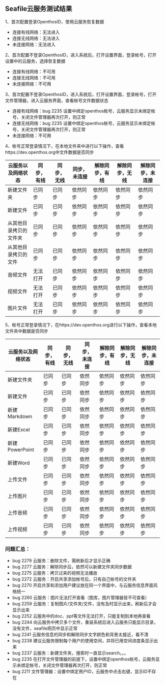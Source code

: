 ## Seafile云服务测试结果

1、首次配置登录OpenthosID，使用云服务恢复数据
- 连接有线网络：无法进入
- 连接无线网络：无法进入
- 未连接网络：无法进入

2、首次配置不登录OpenthosID，进入系统后，打开设置界面，登录帐号，打开设置中的云服务，选择恢复数据
- 连接有线网络：不可用
- 连接无线网络：不可用
- 未连接网络：不可用

3、首次配置不登录OpenthosID，进入系统后，打开设置界面，登录帐号，打开文件管理器，进入云服务界面，查看帐号文件数据状态
- 连接有线网络：bug 2235 设置中绑定openthos帐号，云服务显示未绑定帐号，关闭文件管理器再次打开，则正常
- 连接无线网络：bug 2235 设置中绑定openthos帐号，云服务显示未绑定帐号，关闭文件管理器再次打开，则正常
- 未连接网络：不可用

4、帐号正常登录情况下，在本地文件夹中进行以下操作，查看https://dev.openthos.org中文件数据是否同步

|云服务以及网络状态|同步，有线|同步，无线|同步，未连接|解除同步，有线|解除同步，无线|解除同步，未连接|
|-----|-----|-----|-----|-----|-----|-----|
|新建文件夹|已同步|已同步|依然同步|依然同步|依然同步|依然同步|
|新建文件|已同步|已同步|依然同步|依然同步|依然同步|依然同步|
|从其他目录拷贝的文件夹|已同步|已同步|依然同步|依然同步|依然同步|依然同步|
|从其他目录拷贝的文件|已同步|已同步|依然同步|依然同步|依然同步|依然同步|
|音频文件|无法打开|已同步|依然同步|依然同步|依然同步|依然同步|
|视频文件|无法打开|已同步|依然同步|依然同步|依然同步|依然同步|
|图片文件|无法打开|已同步|依然同步|依然同步|依然同步|依然同步|

5、帐号正常登录情况下，在https://dev.openthos.org进行以下操作，查看本地文件夹中数据是否同步

|云服务以及网络状态|同步，有线|同步，无线|同步，未连接|解除同步，有线|解除同步，无线|解除同步，未连接|
|-----|-----|-----|-----|-----|-----|-----|
|新建文件夹|已同步|已同步|依然同步|依然同步|依然同步|依然同步|
|新建文件|已同步|已同步|依然同步|依然同步|依然同步|依然同步|
|新建Markdown|已同步|已同步|依然同步|依然同步|依然同步|依然同步|
|新建Excel|已同步|已同步|依然同步|依然同步|依然同步|依然同步|
|新建PowerPoint|已同步|已同步|依然同步|依然同步|依然同步|依然同步|
|新建Word|已同步|已同步|依然同步|依然同步|依然同步|依然同步|
|上传文件|已同步|已同步|依然同步|依然同步|依然同步|依然同步|
|上传图片|已同步|已同步|依然同步|依然同步|依然同步|依然同步|
|上传音频|已同步|已同步|依然同步|依然同步|依然同步|依然同步|
|上传视频|已同步|已同步|依然同步|依然同步|依然同步|依然同步|

### 问题汇总：

 - bug 2279 云服务：删除文件，需刷新后才显示正确
 - bug 2277 云服务：解除同步后，依然可以新建文件夹同步数据
 - bug 2275 云服务：拷贝过来的视频无法播放
 - bug 2272 云服务：开启共享添加帐号后，只有自己帐号的文件夹
 - bug 2270 开启共享和添加用户建议放在同一个界面中，与云服务信息界面风格统一
 - bug 2260 云服务：图片无法打开查看（图库，图片管理器皆不可查看）
 - bug 2259 云服务：复制图片/文件夹/文件，没有及时显示出来，刷新后才会显示出来
 - bug 2252 云服务中的doc、ppt等文件无法打开，只能复制到本地再查看
 - bug 2244 向云服务中拷贝多个文件，重装系统后进入云服务只能显示目录，没有文件，seafile网页中显示正常
 - bug 2241 云服务信息的同步和解除同步文字颜色和背景太接近，看不清
 - bug 2238 建议云服务限制每个用户的使用空间，并将已用空间进度条显示出来
 - bug 2237 云服务：新建文件夹，搜索时一直显示search。。。
 - bug 2235 在打开文件管理器的前提下，设置中绑定openthos帐号，云服务显示未绑定帐号，关闭文件管理器再次打开，则正常
 - bug 2211 文件管理器：设置中绑定用户ID，云服务中点击右键，显示ID不存在
